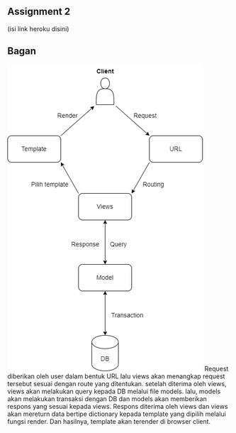 ## Assignment 2

(isi link heroku disini)

## Bagan
![Bagan](../static/diagram.png?raw=true)
Request diberikan oleh user dalam bentuk URL lalu views akan menangkap request tersebut sesuai dengan route yang ditentukan. setelah diterima oleh views, views akan melakukan query kepada DB melalui file models. lalu, models akan melakukan transaksi dengan DB dan models akan memberikan respons yang sesuai kepada views. Respons diterima oleh views dan views akan mereturn data bertipe dictionary kepada template yang dipilih melalui fungsi render. Dan hasilnya, template akan terender di browser client.
